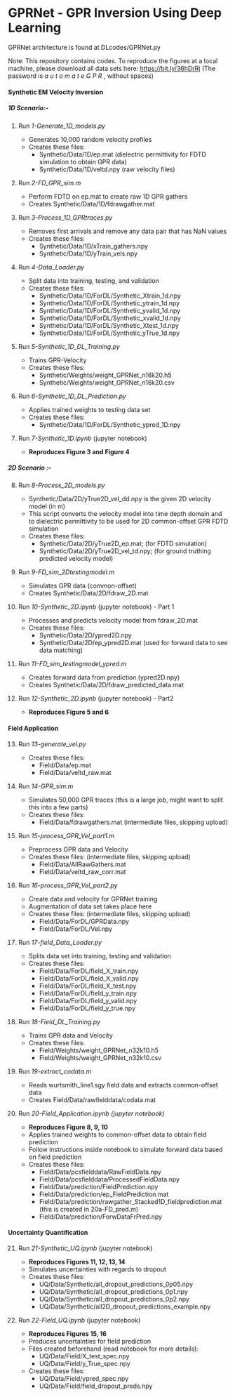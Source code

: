 # GPRNet - GPR Inversion Using Deep Learning

GPRNet architecture is found at DLcodes/GPRNet.py

Note: This repository contains codes. To reproduce the figures at a local machine, please download all data sets here: https://bit.ly/36hDrRj (The password is *a u t o m a t e G P R* , without spaces)


#### **Synthetic EM Velocity Inversion**
##### 1D Scenario:-

1. Run *1-Generate_1D_models.py*
   - Generates 10,000 random velocity profiles
   - Creates these files:
     - Synthetic/Data/1D/ep.mat (dielectric permittivity for FDTD simulation to obtain GPR data)
     - Synthetic/Data/1D/veltd.npy (raw velocity files)

2. Run *2-FD_GPR_sim.m*
   - Perform FDTD on ep.mat to create raw 1D GPR gathers
   - Creates Synthetic/Data/1D/fdrawgather.mat

3. Run *3-Process_1D_GPRtraces.py*
   - Removes first arrivals and remove any data pair that has NaN values
   - Creates these files:
     - Synthetic/Data/1D/xTrain_gathers.npy
     - Synthetic/Data/1D/yTrain_vels.npy

4. Run *4-Data_Loader.py*
   - Split data into training, testing, and validation
   - Creates these files:
     - Synthetic/Data/1D/ForDL/Synthetic_Xtrain_1d.npy
     - Synthetic/Data/1D/ForDL/Synthetic_ytrain_1d.npy
     - Synthetic/Data/1D/ForDL/Synthetic_yvalid_1d.npy
     - Synthetic/Data/1D/ForDL/Synthetic_xvalid_1d.npy
     - Synthetic/Data/1D/ForDL/Synthetic_Xtest_1d.npy
     - Synthetic/Data/1D/ForDL/Synthetic_yTrue_1d.npy

5. Run *5-Synthetic_1D_DL_Training.py*
   - Trains GPR-Velocity
   - Creates these files:
     - Synthetic/Weights/weight_GPRNet_n16k20.h5
     - Synthetic/Weights/weight_GPRNet_n16k20.csv

6. Run *6-Synthetic_1D_DL_Prediction.py*
   - Applies trained weights to testing data set
   - Creates these files:
     - Synthetic/Data/1D/ForDL/Synthetic_ypred_1D.npy

7. Run *7-Synthetic_1D.ipynb* (jupyter notebook)
   - **Reproduces Figure 3 and Figure 4**

##### 2D Scenario :- 

8. Run *8-Process_2D_models.py*
   - Synthetic/Data/2D/yTrue2D_vel_dd.npy is the given 2D velocity model (in m)
   - This script converts the velocity model into time depth domain and to dielectric permittivity to be used for 2D common-offset GPR FDTD simulation
   - Creates these files:
     - Synthetic/Data/2D/yTrue2D_ep.mat; (for FDTD simulation)
     - Synthetic/Data/2D/yTrue2D_vel_td.npy; (for ground truthing predicted velocity model)

9. Run *9-FD_sim_2Dtestingmodel.m*
   - Simulates GPR data (common-offset)
   - Creates Synthetic/Data/2D/fdraw_2D.mat

10. Run *10-Synthetic_2D.ipynb* (jupyter notebook) - Part 1
    - Processes and predicts velocity model from fdraw_2D.mat
    - Creates these files:
      - Synthetic/Data/2D/ypred2D.npy
      - Synthetic/Data/2D/ep_ypred2D.mat (used for forward data to see data matching)

11. Run *11-FD_sim_testingmodel_ypred.m*
    - Creates forward data from prediction (ypred2D.npy)
    - Creates Synthetic/Data/2D/fdraw_predicted_data.mat

12. Run *12-Synthetic_2D.ipynb* (jupyter notebook) - Part2 
    - **Reproduces Figure 5 and 6**

#### **Field Application**

13. Run *13-generate_vel.py*
    - Creates these files:
      - Field/Data/ep.mat
      - Field/Data/veltd_raw.mat

14. Run *14-GPR_sim.m*
    - Simulates 50,000 GPR traces (this is a large job, might want to split this into a few parts)
    - Creates these files:
      - Field/Data/fdrawgathers.mat (intermediate files, skipping upload)

15. Run *15-process_GPR_Vel_part1.m*
    - Preprocess GPR data and Velocity
    - Creates these files: (intermediate files, skipping upload)
      - Field/Data/AllRawGathers.mat 
      - Field/Data/veltd_raw_corr.mat 

16. Run *16-process_GPR_Vel_part2.py*
    - Create data and velocity for GPRNet training
    - Augmentation of data set takes place here
    - Creates these files: (intermediate files, skipping upload)
      - Field/Data/ForDL/GPRData.npy
      - Field/Data/ForDL/Vel.npy

17. Run *17-field_Data_Loader.py*
    - Splits data set into training, testing and validation
    - Creates these files:
      - Field/Data/ForDL/field_X_train.npy
      - Field/Data/ForDL/field_X_valid.npy
      - Field/Data/ForDL/field_X_test.npy
      - Field/Data/ForDL/field_y_train.npy
      - Field/Data/ForDL/field_y_valid.npy
      - Field/Data/ForDL/field_y_true.npy

18. Run *18-Field_DL_Training.py*
    - Trains GPR data and Velocity 
    - Creates these files:
      - Field/Weights/weight_GPRNet_n32k10.h5
      - Field/Weights/weight_GPRNet_n32k10.csv

19. Run *19-extract_codata.m*
    - Reads wurtsmith_line1.sgy field data and extracts common-offset data
    - Creates Field/Data/rawfielddata/codata.mat

20. Run *20-Field_Application.ipynb (jupyter notebook)*
    - **Reproduces Figure 8, 9, 10**
    - Applies trained weights to common-offset data to obtain field prediction
    - Follow instructions inside notebook to simulate forward data based on field prediction
    - Creates these files:
      - Field/Data/pcsfielddata/RawFieldData.npy
      - Field/Data/pcsfielddata/ProcessedFieldData.npy
      - Field/Data/prediction/FieldPrediction.npy
      - Field/Data/prediction/ep_FieldPrediction.mat
      - Field/Data/prediction/rawgather_Stacked1D_fieldprediction.mat (this is created in 20a-FD_pred.m)
      - Field/Data/prediction/ForwDataFrPred.npy

#### Uncertainty Quantification

21. Run *21-Synthetic_UQ.ipynb* (jupyter notebook)
    - **Reproduces Figures 11, 12, 13, 14**
    - Simulates uncertainties with regards to dropout
    - Creates these files:
      - UQ/Data/Synthetic/all_dropout_predictions_0p05.npy
      - UQ/Data/Synthetic/all_dropout_predictions_0p1.npy
      - UQ/Data/Synthetic/all_dropout_predictions_0p2.npy
      - UQ/Data/Synthetic/all2D_dropout_predictions_example.npy


22. Run *22-Field_UQ.ipynb* (jupyter notebook)
    - **Reproduces Figures 15, 16**
    - Produces uncertainties for field prediction
    - Files created beforehand (read notebook for more details):
      - UQ/Data/Field/X_test_spec.npy
      - UQ/Data/Field/y_True_spec.npy
    - Creates these files:
      - UQ/Data/Field/ypred_spec.npy
      - UQ/Data/Field/field_dropout_preds.npy
